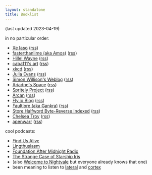 ```yaml
---
layout: standalone
title: Booklist
---
```


(last updated 2023-04-19)

in no particular order:

- [Xe Iaso](https://xeiaso.net) ([rss](https://xeiaso.net/blog.rss))
- [fasterthanlime (aka Amos)](https://fasterthanli.me/) ([rss](https://fasterthanli.me/index.xml))
- [Hillel Wayne](https://www.hillelwayne.com/) ([rss](https://www.hillelwayne.com/index.xml))
- [caba111's art](https://caba-111.tumblr.com/) ([rss](https://caba-111.tumblr.com/rss))
- [xkcd](https://xkcd.com/) ([rss](https://xkcd.com/atom.xml))
- [Julia Evans](http://jvns.ca/) ([rss](http://jvns.ca/atom.xml))
- [Simon Willison's Weblog](http://simonwillison.net/) ([rss](http://simonwillison.net/atom/entries/))
- [Ariadne's Space](https://ariadne.space/) ([rss](https://ariadne.space/feed/))
- [Spritely Project](https://spritelyproject.org/archive/) ([rss](https://spritelyproject.org/feed.xml))
- [Arcan](https://arcan-fe.com/) ([rss](https://arcan-fe.com/feed/))
- [Fly.io Blog](https://fly.io/blog/) ([rss](https://fly.io/blog/feed.xml))
- [Faultlore (aka Gankra)](https://faultlore.com/blah/#articles) ([rss](https://faultlore.com/blah/rss.xml))
- [Store Halfword Byte-Reverse Indexed](https://sthbrx.github.io/) ([rss](https://sthbrx.github.io/rss.xml))
- [Chelsea Troy](https://chelseatroy.com/) ([rss](https://chelseatroy.com/feed/))
- [apenwarr](https://apenwarr.ca/log/) ([rss](https://apenwarr.ca/log/rss.php))

cool podcasts:

- [Find Us Alive](https://www.findusalivepodcast.com/)
- [Lingthusiasm](https://lingthusiasm.com/)
- [Foundation After Midnight Radio](https://scp-wiki.wikidot.com/fam-radio-hub)
- [The Strange Case of Starship Iris](https://www.procyonpodcastnetwork.com/starship-iris)
- (also [Welcome to Nightvale](https://www.welcometonightvale.com/) but everyone already knows that one)
- been meaning to listen to [lateral](https://lateralcast.com/) and [cortex](https://www.relay.fm/cortex)
